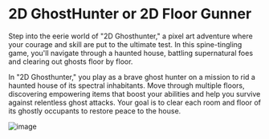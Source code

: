 # 2D GhostHunter or 2D Floor Gunner
Step into the eerie world of "2D Ghosthunter," a pixel art adventure where your courage and skill are put to the ultimate test. 
In this spine-tingling game, you'll navigate through a haunted house, battling supernatural foes and clearing out ghosts floor by floor.

In "2D Ghosthunter," you play as a brave ghost hunter on a mission to rid a haunted house of its spectral inhabitants. 
Move through multiple floors, discovering empowering items that boost your abilities and help you survive against relentless ghost attacks. 
Your goal is to clear each room and floor of its ghostly occupants to restore peace to the house.


![image](https://github.com/user-attachments/assets/ac56b853-6823-4970-876d-ae5d5be3dc61)

